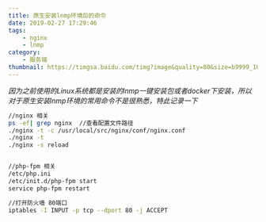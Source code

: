 ```yaml
---
title: 原生安装lnmp环境后的命令
date: 2019-02-27 17:29:46
tags:
    - nginx
    - lnmp
category:
    - 服务端 
thumbnail: https://timgsa.baidu.com/timg?image&quality=80&size=b9999_10000&sec=1552035234380&di=8c34c2b4602124ea3b396569f630125b&imgtype=0&src=http%3A%2F%2Fdn-linuxcn.qbox.me%2Fdata%2Fattachment%2Falbum%2F201611%2F22%2F214235y7ee099gwe97ieiy.png  
---
```

*因为之前使用的Linux系统都是安装的lnmp一键安装包或者docker下安装，所以对于原生安装lnmp环境的常用命令不是很熟悉，特此记录一下*


```bash
//nginx 相关
ps -ef| grep nginx  //查看配置文件路径
./nginx -t -c /usr/local/src/nginx/conf/nginx.conf
./nginx -t
./nginx -s reload 


//php-fpm 相关
/etc/php.ini
/etc/init.d/php-fpm start 
service php-fpm restart

//打开防火墙 80端口
iptables -I INPUT -p tcp --dport 80 -j ACCEPT


```
